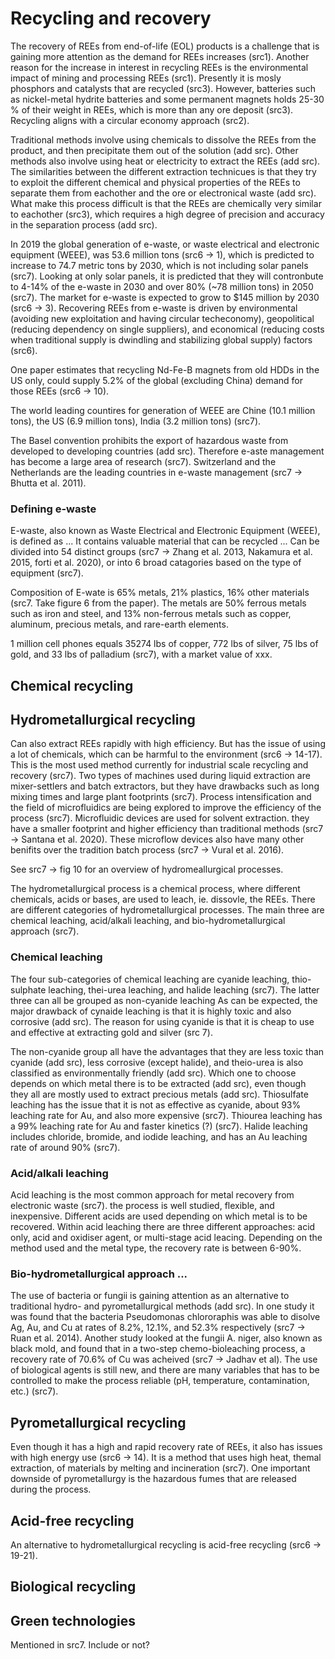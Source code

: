 <!--
- Recycling and recovery
    - How are they recycled/recovered?
        - Where are they globally recycled?
        - Biologial approach
            - Bacteria and fungii
        - Chemical approach
            - Chemicals
        - Heat (most popular)
-->

# Recycling and recovery

The recovery of REEs from end-of-life (EOL) products is a challenge that is gaining more attention as the demand for REEs increases (src1). Another reason for the increase in interest in recycling REEs is the environmental impact of mining and processing REEs (src1). Presently it is mosly phosphors and catalysts that are recycled (src3). However, batteries such as nickel-metal hydrite batteries and some permanent magnets holds 25-30 % of their weight in REEs, which is more than any ore deposit (src3). Recycling aligns with a circular economy approach (src2).

Traditional methods involve using chemicals to dissolve the REEs from the product, and then precipitate them out of the solution (add src). Other methods also involve using heat or electricity to extract the REEs (add src). The similarities between the different extraction technicues is that they try to exploit the different chemical and physical properties of the REEs to separate them from eachother and the ore or electronical waste (add src). What make this process difficult is that the REEs are chemically very similar to eachother (src3), which requires a high degree of precision and accuracy in the separation process (add src).

In 2019 the global generation of e-waste, or waste electrical and electronic equipment (WEEE), was 53.6 million tons (src6 -> 1), which is predicted to increase to 74.7 metric tons by 2030, which is not including solar panels (src7). Looking at only solar panels, it is predicted that they will contronbute to 4-14% of the e-waste in 2030 and over 80% (~78 million tons) in 2050 (src7). The market for e-waste is expected to grow to $145 million by 2030 (src6 -> 3). Recovering REEs from e-waste is driven by environmental (avoiding new exploitation and having circular techeconomy), geopolitical (reducing dependency on single suppliers), and economical (reducing costs when traditional supply is dwindling and stabilizing global supply) factors (src6).

One paper estimates that recycling Nd-Fe-B magnets from old HDDs in the US only, could supply 5.2% of the global (excluding China) demand for those REEs (src6 -> 10).

The world leading countires for generation of WEEE are Chine (10.1 million tons), the US (6.9 million tons), India (3.2 million tons) (src7).

The Basel convention prohibits the export of hazardous waste from developed to developing countries (add src). Therefore e-aste management has become a large area of research (src7). Switzerland and the Netherlands are the leading countries in e-waste management (src7 -> Bhutta et al. 2011).

### Defining e-waste

E-waste, also known as Waste Electrical and Electronic Equipment (WEEE), is defined as ... 
It contains valuable material that can be recycled ...
Can be divided into 54 distinct groups (src7 -> Zhang et al. 2013, Nakamura et al. 2015, forti et al. 2020), or into 6 broad catagories based on the type of equipment (src7).

Composition of E-wate is 65% metals, 21% plastics, 16% other materials (src7. Take figure 6 from the paper). The metals are 50% ferrous metals such as iron and steel, and 13% non-ferrous metals such as copper, aluminum, precious metals, and rare-earth elements. 

1 million cell phones equals 35274 lbs of copper, 772 lbs of silver, 75 lbs of gold, and 33 lbs of palladium (src7), with a market value of xxx.


## Chemical recycling

## Hydrometallurgical recycling

Can also extract REEs rapidly with high efficiency. But has the issue of using a lot of chemicals, which can be harmful to the environment (src6 -> 14-17). This is the most used method currently for industrial scale recycling and recovery (src7). Two types of machines used during liquid extraction are mixer-settlers and batch extractors, but they have drawbacks such as long mixing times and large plant footprints (src7). Process intensification and the field of microfluidics are being explored to improve the efficiency of the process (src7). Microfluidic devices are used for solvent extraction. they have a smaller footprint and higher efficiency than traditional methods (src7 -> Santana et al. 2020). These microflow devices also have many other benifits over the tradition batch process (src7 -> Vural et al. 2016).

See src7 -> fig 10 for an overview of hydromeallurgical processes.

The hydrometallurgical process is a chemical process, where different chemicals, acids or bases, are used to leach, ie. dissovle, the REEs. There are different categories of hydrometallurgical processes. The main three are chemical leaching, acid/alkali leaching, and bio-hydrometallurgical approach (src7). 

### Chemical leaching

The four sub-categories of chemical leaching are cyanide leaching, thio-sulphate leaching, thei-urea leaching, and halide leaching (src7). The latter three can all be grouped as non-cyanide leaching As can be expected, the major drawback of cynaide leaching is that it is highly toxic and also corrosive (add src). The reason for using cyanide is that it is cheap to use and effective at extracting gold and silver (src 7).

The non-cyanide group all have the advantages that they are less toxic than cyanide (add src), less corrosive (except halide), and theio-urea is also classified as environmentally friendly (add src). Which one to choose depends on which metal there is to be extracted (add src), even though they all are mostly used to extract precious metals (add src). Thiosulfate leaching has the issue that it is not as effective as cyanide, about 93% leaching rate for Au, and also more expensive (src7). Thiourea leaching has a 99% leaching rate for Au and faster kinetics (?) (src7). Halide leaching includes chloride, bromide, and iodide leaching, and has an Au leaching rate of around 90% (src7).

### Acid/alkali leaching

Acid leaching is the most common approach for metal recovery from electronic waste (src7). the process is well studied, flexible, and inexpensive. Different acids are used depending on which metal is to be recovered. Within acid leaching there are three different approaches: acid only, acid and oxidiser agent, or multi-stage acid leacing. Depending on the method used and the metal type, the recovery rate is between 6-90%. 

### Bio-hydrometallurgical approach ...

The use of bacteria or fungii is gaining attention as an alternative to traditional hydro- and pyrometallurgical methods (add src). In one study it was found that the bacteria Pseudomonas chlororaphis was able to disolve Ag, Au, and Cu at rates of 8.2%, 12.1%, and 52.3% respectively (src7 -> Ruan et al. 2014). Another study looked at the fungii A. niger, also known as black mold, and found that in a two-step chemo-bioleaching process, a recovery rate of 70.6% of Cu was acheived (src7 -> Jadhav et al). The use of biological agents is still new, and there are many variables that has to be controlled to make the process reliable (pH, temperature, contamination, etc.) (src7).

## Pyrometallurgical recycling

Even though it has a high and rapid recovery rate of REEs, it also has issues with high energy use (src6 -> 14). It is a method that uses high heat, themal extraction, of materials by melting and incineration (src7). One important downside of pyrometallurgy is the hazardous fumes that are released during the process. 

## Acid-free recycling

An alternative to hydrometallurgical recycling is acid-free recycling (src6 -> 19-21).

## Biological recycling

## Green technologies

Mentioned in src7. Include or not?

